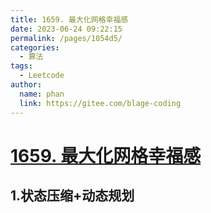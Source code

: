 ```yaml
---
title: 1659. 最大化网格幸福感
date: 2023-06-24 09:22:15
permalink: /pages/1054d5/
categories:
  - 算法
tags:
  - Leetcode
author: 
  name: phan
  link: https://gitee.com/blage-coding
---
```

# [1659. 最大化网格幸福感](https://leetcode.cn/problems/maximize-grid-happiness/)

## 1.状态压缩+动态规划